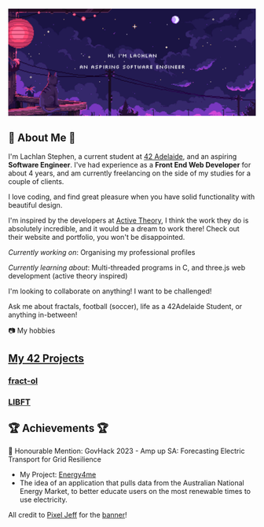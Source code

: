 ![Banner](./assets/img/github-banner-engineer.gif)

## :rocket: About Me :wave:

I'm Lachlan Stephen, a current student at [42 Adelaide](https://www.42adel.org.au/), and an aspiring **Software Engineer**. I've had experience as a **Front End Web Developer** for about 4 years, and am currently freelancing on the side of my studies for a couple of clients.

I love coding, and find great pleasure when you have solid functionality with beautiful design.

I'm inspired by the developers at [Active Theory](https://activetheory.net/), I think the work they do is absolutely incredible, and it would be a dream to work there! Check out their website and portfolio, you won't be disappointed.

_Currently working on_: Organising my professional profiles

_Currently learning about_: Multi-threaded programs in C, and three.js web development (active theory inspired)

I'm looking to collaborate on anything! I want to be challenged!

Ask me about fractals, football (soccer), life as a 42Adelaide Student, or anything in-between!

:camera: My hobbies

## [My 42 Projects](https://github.com/stars/lachlanstephen/lists/42-projects)

### [fract-ol](https://github.com/lachlanstephen/fract-ol_42)

### [LIBFT](https://github.com/lachlanstephen/LIBFT_42)

## :trophy: Achievements :trophy:

:herb: Honourable Mention: GovHack 2023 - Amp up SA: Forecasting Electric Transport for Grid Resilience

- My Project: [Energy4me](https://2023.hackerspace.govhack.org/projects/energy4me)
- The idea of an application that pulls data from the Australian National Energy Market, to better educate users on the most renewable times to use electricity.

All credit to <a href="https://portaly.cc/pixeljeff" target="_blank" rel="noopener noreferrer nofollow">Pixel Jeff</a> for the <a href="https://www.behance.net/gallery/103154127/SUDIO" target="_blank" rel="noopener noreferrer nofollow">banner</a>!